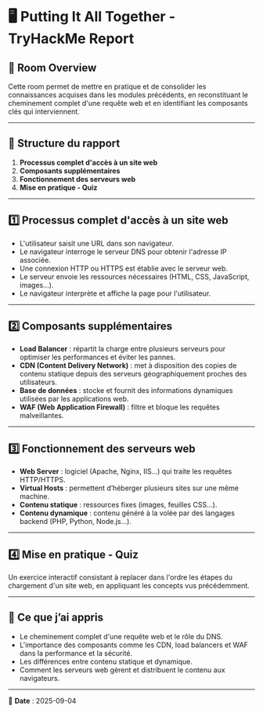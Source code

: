 # 🖥️ Putting It All Together - TryHackMe Report

## 📌 Room Overview
Cette room permet de mettre en pratique et de consolider les connaissances acquises dans les modules précédents, en reconstituant le cheminement complet d'une requête web et en identifiant les composants clés qui interviennent.

---

## 📂 Structure du rapport
1. **Processus complet d'accès à un site web**
2. **Composants supplémentaires**
3. **Fonctionnement des serveurs web**
4. **Mise en pratique - Quiz**

---

## 1️⃣ Processus complet d'accès à un site web
- L'utilisateur saisit une URL dans son navigateur.
- Le navigateur interroge le serveur DNS pour obtenir l'adresse IP associée.
- Une connexion HTTP ou HTTPS est établie avec le serveur web.
- Le serveur envoie les ressources nécessaires (HTML, CSS, JavaScript, images...).
- Le navigateur interprète et affiche la page pour l'utilisateur.

---

## 2️⃣ Composants supplémentaires
- **Load Balancer** : répartit la charge entre plusieurs serveurs pour optimiser les performances et éviter les pannes.
- **CDN (Content Delivery Network)** : met à disposition des copies de contenu statique depuis des serveurs géographiquement proches des utilisateurs.
- **Base de données** : stocke et fournit des informations dynamiques utilisées par les applications web.
- **WAF (Web Application Firewall)** : filtre et bloque les requêtes malveillantes.

---

## 3️⃣ Fonctionnement des serveurs web
- **Web Server** : logiciel (Apache, Nginx, IIS...) qui traite les requêtes HTTP/HTTPS.
- **Virtual Hosts** : permettent d’héberger plusieurs sites sur une même machine.
- **Contenu statique** : ressources fixes (images, feuilles CSS...).
- **Contenu dynamique** : contenu généré à la volée par des langages backend (PHP, Python, Node.js...).

---

## 4️⃣ Mise en pratique - Quiz
Un exercice interactif consistant à replacer dans l'ordre les étapes du chargement d'un site web, en appliquant les concepts vus précédemment.

---

## 🎯 Ce que j’ai appris
- Le cheminement complet d'une requête web et le rôle du DNS.
- L'importance des composants comme les CDN, load balancers et WAF dans la performance et la sécurité.
- Les différences entre contenu statique et dynamique.
- Comment les serveurs web gèrent et distribuent le contenu aux navigateurs.

---

📅 **Date** : 2025-09-04  

